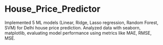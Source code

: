 # House_Price_Predictor
Implemented 5 ML models (Linear, Ridge, Lasso regression, Random Forest, SVM) for Delhi house price prediction. Analyzed data with seaborn, matplotlib, evaluating model performance using metrics like MAE, RMSE, MSE.

